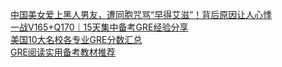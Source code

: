   
[中国美女爱上黑人男友，遭同胞咒骂“早得艾滋”！背后原因让人心悸](http://www.dianyue.me/archives/703/401gyubbe3vhjduv/)  
[一战V165+Q170｜15天集中备考GRE经验分享](http://www.dianyue.me/archives/721/bjgx49j32cg7mew5/)  
[美国10大名校各专业GRE分数汇总](http://www.dianyue.me/archives/718/xqlosq4y2b6cdj7b/)  
[GRE阅读实用备考教材推荐](http://www.dianyue.me/archives/703/xhkpzjdysjf66ala/)